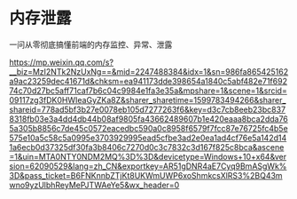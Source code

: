 # 内存泄露



一问从零彻底搞懂前端的内存监控、异常、泄露

https://mp.weixin.qq.com/s?__biz=MzI2NTk2NzUxNg==&mid=2247488384&idx=1&sn=986fa865425162a9ac23259dec41671d&chksm=ea941173dde398654a1840c5abf482e71f69274c70d27bc5aff71caf7b6c04c9984e1fa3e35a&mpshare=1&scene=1&srcid=09117zg3fDK0HWIeaGyZKa8Z&sharer_sharetime=1599783494266&sharer_shareid=778ad5bf3b27e0078eb105d7277263f6&key=d3c7cb8eeb23bc8378318fb03e3a4dd4db44b08af9805fa43662489607b1e420eaaa8bca2dda765a305b8856c7de45c0572eacedbc590a0c8958f6579f7fcc87e76725fc4b5e575e10a5c58c5a0995e3703929995ead5cfbe3ad2e0ea1ad4cf76e5a142d141a6ecb0d37325df30fa3b8406c7270d0c3c7832c3d167f825c8bca&ascene=1&uin=MTA0NTY0NDM2MQ%3D%3D&devicetype=Windows+10+x64&version=62090529&lang=zh_CN&exportkey=AR51gDNR4aE7Cyq9BmASgWk%3D&pass_ticket=B6FNKnnbZTjKt8UKWmUWP6xoShmkcsXlRS3%2BQ43mwno9yzUlbhReyMePJTWAeYe5&wx_header=0